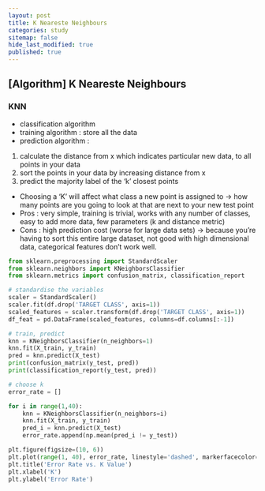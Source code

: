 ```yaml
---
layout: post
title: K Neareste Neighbours
categories: study
sitemap: false
hide_last_modified: true
published: true
---
```

## [Algorithm] K Neareste Neighbours

### KNN
* classification algorithm
* training algorithm : store all the data
* prediction algorithm :
1. calculate the distance from x which indicates particular new data, to all points in your data
2. sort the points in your data by increasing distance from x
3. predict the majority label of the ‘k’ closest points
* Choosing a ‘K’ will affect what class a new point is assigned to → how many points are you going to look at that are next to your new test point
* Pros : very simple, training is trivial, works with any number of classes, easy to add more data, few parameters (k and distance metric)
* Cons : high prediction cost (worse for large data sets) → because you’re having to sort this entire large dataset, not good with high dimensional data, categorical features don’t work well.


~~~python
from sklearn.preprocessing import StandardScaler
from sklearn.neighbors import KNeighborsClassifier
from sklearn.metrics import confusion_matrix, classification_report

# standardise the variables
scaler = StandardScaler()
scaler.fit(df.drop('TARGET CLASS', axis=1))
scaled_features = scaler.transform(df.drop('TARGET CLASS', axis=1))
df_feat = pd.DataFrame(scaled_features, columns=df.columns[:-1])

# train, predict
knn = KNeighborsClassifier(n_neighbors=1)
knn.fit(X_train, y_train)
pred = knn.predict(X_test)
print(confusion_matrix(y_test, pred))
print(classification_report(y_test, pred))

# choose k
error_rate = []

for i in range(1,40):
    knn = KNeighborsClassifier(n_neighbors=i)
    knn.fit(X_train, y_train)
    pred_i = knn.predict(X_test)
    error_rate.append(np.mean(pred_i != y_test))

plt.figure(figsize=(10, 6))
plt.plot(range(1, 40), error_rate, linestyle='dashed', markerfacecolor='red', markersize=10, marker='o')
plt.title('Error Rate vs. K Value')
plt.xlabel('K')
plt.ylabel('Error Rate')    
~~~
